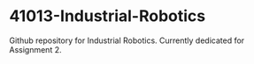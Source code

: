 # 41013-Industrial-Robotics
Github repository for Industrial Robotics. 
Currently dedicated for Assignment 2. 
